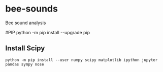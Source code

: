 # bee-sounds
Bee sound analysis

#PIP
    python -m pip install --upgrade pip
## Install Scipy
    python -m pip install --user numpy scipy matplotlib ipython jupyter pandas sympy nose
